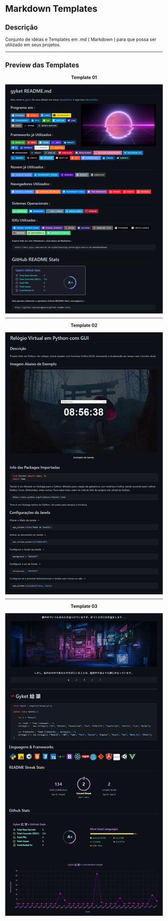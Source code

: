# Markdown Templates

## Descrição

Conjunto de idéias e Templates em .md ( Markdown ) para que possa ser utilizado em seus projetos.

---

## Preview das Templates

<p align="center"><b>Template 01</b></p>

<img align="center" src="screenshots/01/mdprint01.png">
<img align="center" src="screenshots/01/mdprint02.png">

---

<p align="center"><b>Template 02</b></p>

<img align="center" src="screenshots/02/mdprint03.png">
<img align="center" src="screenshots/02/mdprint04.png">

---

<p align="center"><b>Template 03</b></p>

<img align="center" src="screenshots/03/mdprint05.png">
<img align="center" src="screenshots/03/mdprint06.png">
<img align="center" src="screenshots/03/mdprint07.png">
